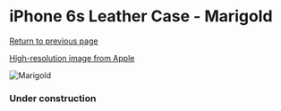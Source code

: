 # iPhone 6s Leather Case - Marigold

[Return to previous page](/iphone_6)

[High-resolution image from Apple](https://store.storeimages.cdn-apple.com/8756/as-images.apple.com/is/MMM22?wid=4500&hei=4500&fmt=png)

<div style="width: 384px"><img src="/everysource/MMM22.png" alt="Marigold"></div>

### Under construction
